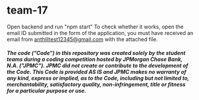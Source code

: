 # team-17
Open backend and run "npm start"
To check whether it works, open the email ID submitted in the form of the application, you must have received an email from anthilltest12345@gmail.com with the attached file.


##### The code ("Code") in this repository was created solely by the student teams during a coding competition hosted by JPMorgan Chase Bank, N.A. ("JPMC").						JPMC did not create or contribute to the development of the Code.  This Code is provided AS IS and JPMC makes no warranty of any kind, express or implied, as to the Code,						including but not limited to, merchantability, satisfactory quality, non-infringement, title or fitness for a particular purpose or use.